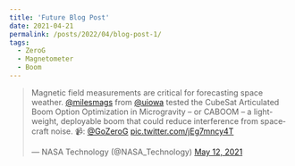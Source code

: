 ```yaml
---
title: 'Future Blog Post'
date: 2021-04-21
permalink: /posts/2022/04/blog-post-1/
tags:
  - ZeroG
  - Magnetometer
  - Boom
---
```



<blockquote class="twitter-tweet"><p lang="en" dir="ltr">Magnetic field measurements are critical for forecasting space weather. <a href="https://twitter.com/milesmags?ref_src=twsrc%5Etfw">@milesmags</a> from <a href="https://twitter.com/uiowa?ref_src=twsrc%5Etfw">@uiowa</a> tested the CubeSat Articulated Boom Option Optimization in Microgravity – or CABOOM – a lightweight, deployable boom that could reduce interference from spacecraft noise. 📹: <a href="https://twitter.com/GoZeroG?ref_src=twsrc%5Etfw">@GoZeroG</a> <a href="https://t.co/jEg7mncy4T">pic.twitter.com/jEg7mncy4T</a></p>&mdash; NASA Technology (@NASA_Technology) <a href="https://twitter.com/NASA_Technology/status/1392601540154863620?ref_src=twsrc%5Etfw">May 12, 2021</a></blockquote> <script async src="https://platform.twitter.com/widgets.js" charset="utf-8"></script>